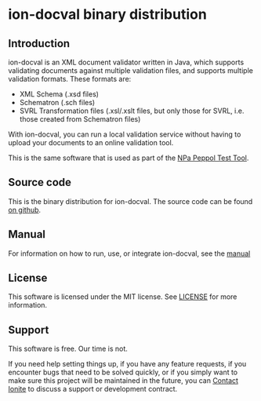 
# ion-docval binary distribution

## Introduction

ion-docval is an XML document validator written in Java, which supports validating documents against multiple validation files, and supports multiple validation formats. These formats are:

- XML Schema (.xsd files)
- Schematron (.sch files)
- SVRL Transformation files (.xsl/.xslt files, but only those for SVRL, i.e. those created from Schematron files)

With ion-docval, you can run a local validation service without having to upload your documents to an online validation tool.

This is the same software that is used as part of the [NPa Peppol Test Tool](https://test.peppolautoriteit.nl/validate).


## Source code

This is the binary distribution for ion-docval. The source code can be found [on github](https://github.com/ionite/ion-docval).


## Manual

For information on how to run, use, or integrate ion-docval, see the [manual](https://ion-docval.ionite.net/manual/introduction/)


## License

This software is licensed under the MIT license. See [LICENSE](LICENSE) for more information.

## Support

This software is free. Our time is not.

If you need help setting things up, if you have any feature requests, if you encounter bugs that need to be solved quickly, or if you simply want to make sure this project will be maintained in the future, you can [Contact Ionite](mailto:contact@ionite.net) to discuss a support or development contract.
